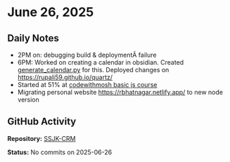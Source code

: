 ﻿# June 26, 2025

## Daily Notes

- 2PM on: debugging build & deploymentÂ failure
- 6PM: Worked on creating a calendar in obsidian. Created [generate_calendar.py](generate_calendar.py) for this. Deployed changes on https://rupali59.github.io/quartz/
- Started at 51% at [codewithmosh basic js course](https://members.codewithmosh.com/courses/javascript-basics-for-beginners-1/lectures/5088080)
- Migrating personal website https://rbhatnagar.netlify.app/ to new node version

## GitHub Activity

**Repository:** [SSJK-CRM](https://github.com/Rupali59/SSJK-CRM)

**Status:** No commits on 2025-06-26
